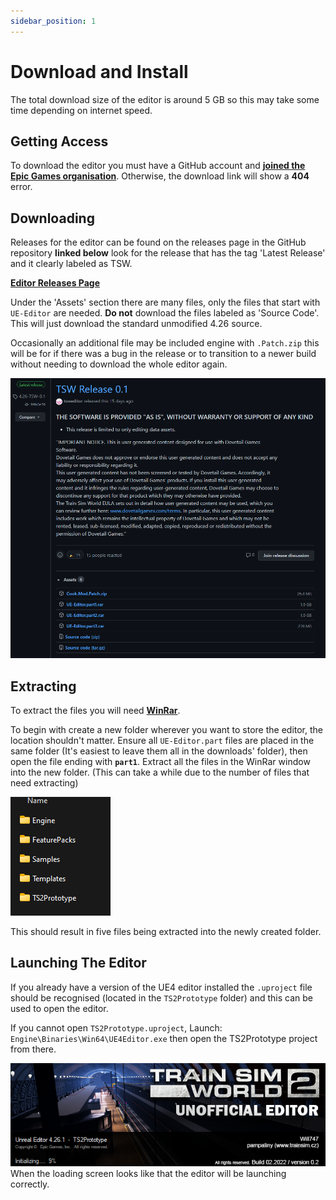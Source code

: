 ```yaml
---
sidebar_position: 1
---
```


# Download and Install
The total download size of the editor is around 5 GB so this
may take some time depending on internet speed.

## Getting Access
To download the editor you must have a GitHub account and
**[joined the Epic Games organisation](https://www.unrealengine.com/en-US/ue4-on-github)**. Otherwise, the download link
will show a **404** error.

## Downloading
Releases for the editor can be found on the releases page in the
GitHub repository **linked below** look for the release that has
the tag 'Latest Release' and it clearly labeled as TSW.

**[Editor Releases Page](https://github.com/tsweditor/UnrealEngine/releases/)**

Under the 'Assets' section there are many files, only the files
that start with `UE-Editor` are needed. **Do not** download
the files labeled as 'Source Code'. This will just download the standard
unmodified 4.26 source.

Occasionally an additional file may be included engine with `.Patch.zip`
this will be for if there was a bug in the release or to transition to
a newer build without needing to download the whole editor again.

![Screenshot of a release](/img/install/release.png)

## Extracting
To extract the files you will need **[WinRar](https://www.win-rar.com)**. 

To begin with create a new folder wherever you want to store the editor,
the location shouldn't matter. Ensure all `UE-Editor.part` files are
placed in the same folder (It's easiest to leave them all in the 
downloads' folder), then open the file ending with **`part1`**. 
Extract all the files in the WinRar window into the new folder.
(This can take a while due to the number of files that need extracting)

![Screenshot of extracted files](/img/install/rootFolder.png)

This should result in five files being extracted into the newly
created folder.

## Launching The Editor
If you already have a version of the UE4 editor installed the `.uproject` file
should be recognised (located in the `TS2Prototype` folder) and this can be
used to open the editor.

If you cannot open `TS2Prototype.uproject`, Launch: 
`Engine\Binaries\Win64\UE4Editor.exe` then open the TS2Prototype
project from there.

![EditorSplash](/img/EdSplash.png)
When the loading screen looks like that the editor will be launching
correctly.

